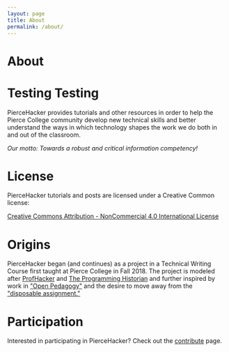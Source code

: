 ```yaml
---
layout: page
title: About
permalink: /about/
---
```


# About

# Testing Testing

PierceHacker provides tutorials and other resources in order to help the Pierce College community develop new technical skills and better understand the ways in which technology shapes the work we do both in and out of the classroom. 

*Our motto: Towards a robust and critical information competency!*


# License

PierceHacker tutorials and posts are licensed under a Creative Common license:

[Creative Commons Attribution - NonCommercial 4.0 International License](https://creativecommons.org/licenses/by-nc/4.0/)

# Origins

PierceHacker began (and continues) as a project in a Technical Writing Course first taught at Pierce College in Fall 2018. The project is modeled after [ProfHacker](https://profhacker.com/) and [The Programming Historian](https://programminghistorian.org/) and further inspired by work in ["Open Pedagogy"](http://openpedagogy.org/open-pedagogy/) and the desire to move away from the ["disposable assignment."](https://opencontent.org/blog/archives/2975)

# Participation

Interested in participating in PierceHacker? Check out the [contribute](https://jloan.github.io/pierce-hacker/contribute/) page.
